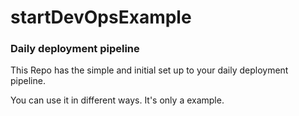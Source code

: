 # startDevOpsExample
### Daily deployment pipeline

This Repo has the simple and initial set up to your 
daily deployment pipeline. 

You can use it in different ways. It's only a example.